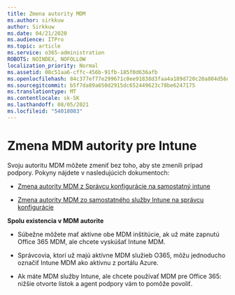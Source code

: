 ```yaml
---
title: Zmena autority MDM
ms.author: sirkkuw
author: Sirkkuw
ms.date: 04/21/2020
ms.audience: ITPro
ms.topic: article
ms.service: o365-administration
ROBOTS: NOINDEX, NOFOLLOW
localization_priority: Normal
ms.assetid: 08c51aa6-cffc-456b-91fb-185f0d636afb
ms.openlocfilehash: 84c377ef77e299671c0ee91838d3faa4a189d720c20a804d56d3323823b701c2
ms.sourcegitcommit: b5f7da89a650d2915dc652449623c78be6247175
ms.translationtype: MT
ms.contentlocale: sk-SK
ms.lasthandoff: 08/05/2021
ms.locfileid: "54018083"
---
```

# <a name="change-intune-mdm-authority"></a>Zmena MDM autority pre Intune

Svoju autoritu MDM môžete zmeniť bez toho, aby ste zmenili prípad podpory. Pokyny nájdete v nasledujúcich dokumentoch:
  
- [Zmena autority MDM z Správcu konfigurácie na samostatný intune](https://docs.microsoft.com/configmgr/mdm/deploy-use/migrate-change-mdm-authority)
    
- [Zmena autority MDM zo samostatného služby Intune na správcu konfigurácie](https://docs.microsoft.com/configmgr/mdm/deploy-use/change-mdm-authority)
    
 **Spolu existencia v MDM autorite**
  
- Súbežne môžete mať aktívne obe MDM inštitúcie, ak už máte zapnutú Office 365 MDM, ale chcete vyskúšať Intune MDM.
    
- Správcovia, ktorí už majú aktívne MDM služieb O365, môžu jednoducho označiť Intune MDM ako aktívnu z portálu Azure.
    
- Ak máte MDM služby Intune, ale chcete používať MDM pre Office 365: nižšie otvorte lístok a agent podpory vám to pomôže povoliť.
    

